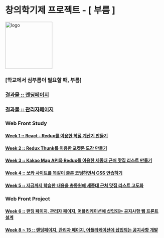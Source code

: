 # 창의학기제 프로젝트 - [ 부름 ]

<img src="https://user-images.githubusercontent.com/52201658/84942585-089f1500-b11e-11ea-8785-efe4692daa76.png" alt="logo" width="150px">

### [학교에서 심부름이 필요할 때, 부름]

### [결과물 :: 랜딩페이지](https://www.naver.com)
### [결과물 :: 관리자페이지](https://www.naver.com)

### Web Front Study

#### [Week 1 :: React - Redux를 이용한 학점 계산기 만들기](./week1/week1.md)
#### [Week 2 :: Redux Thunk를 이용한 포켓몬 도감 만들기](./week2/week2.md)
#### [Week 3 :: Kakao Map API와 Redux를 이용한 세종대 근처 맛집 리스트 만들기](./week3/week3.md)
#### [Week 4 :: 쏘카 사이트를 똑같이 클론 코딩하면서 CSS 연습하기](./week4/week4.md)
#### [Week 5 :: 지금까지 학습한 내용을 총동원해 세종대 근처 맛집 리스트 고도화](./week5/week5.md)

### Web Front Project   

#### [Week 6 :: 랜딩 페이지, 관리자 페이지, 어플리케이션에 삽입되는 공지사항 웹 프론트 설계](./week6/week6.md)   
#### [Week 8 ~ 15 :: 랜딩페이지, 관리자 페이지, 어플리케이션에 삽입되는 공지사항 개발](./project)
